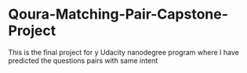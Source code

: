 # Qoura-Matching-Pair-Capstone-Project
This is the final project for y Udacity nanodegree program where I have predicted the questions pairs with same intent 

